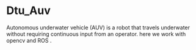 # Dtu_Auv
Autonomous underwater vehicle (AUV) is a robot that travels underwater without requiring continuous input from an operator.
here we work with opencv and ROS .
